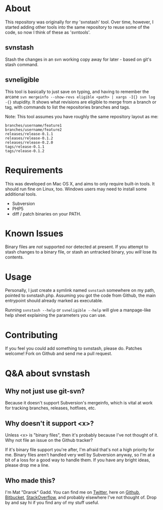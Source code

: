 # About

This repository was originally for my 'svnstash' tool. Over time, however, I started adding other tools into the same repository to reuse some of the code, so now I think of these as 'svntools'.

## svnstash

Stash the changes in an svn working copy away for later - based on git's stash command.

## svneligible

This tool is basically to just save on typing, and having to remember the arcane `svn mergeinfo --show-revs eligible <path> | xargs -I{} svn log -{}` stupidity. It shows what revisions are eligible to merge from a branch or tag, with commands to list the repositories branches and tags.

Note: This tool assumes you have roughly the same repository layout as me:

```
branches/username/feature1
branches/username/feature2
releases/release-0.1.1
releases/release-0.1.2
releases/release-0.2.0
tags/release-0.1.1
tags/release-0.1.2
```

# Requirements

This was developed on Mac OS X, and aims to only require built-in tools. It should run fine on Linux, too. Windows users may need to install some additional tools.

* Subversion
* PHP5
* diff / patch binaries on your PATH.

# Known Issues

Binary files are *not* supported nor detected at present. If you attempt to stash changes to a binary file, or stash an untracked binary, you *will* lose its contents.

# Usage

Personally, I just create a symlink named `svnstash` somewhere on my path, pointed to svnstash.php. Assuming you got the code from Github, the main entrypoint should already marked as executable.

Running `svnstash --help` or `svneligible --help` will give a manpage-like help sheet explaining the parameters you can use.

# Contributing

If you feel you could add something to svnstash, please do. Patches welcome! Fork on Github and send me a pull request.

# Q&A about svnstash

## Why not just use git-svn?

Because it doesn't support Subversion's mergeinfo, which is vital at work for tracking branches, releases, hotfixes, etc.

## Why doesn't it support &lt;x&gt;?

Unless &lt;x&gt; is "binary files", then it's probably because I've not thought of it. Why not file an issue on the Github tracker?

If it's binary file support you're after, I'm afraid that's not a high priority for me. Binary files aren't handled very well by Subversion anyway, so I'm at a bit of a loss for a good way to handle them. If you have any bright ideas, please drop me a line.

## Who made this?

I'm Mat "Drarok" Gadd. You can find me on [Twitter][twitter], here on [Github][github], [Bitbucket][bitbucket], [StackOverflow][stackoverflow], and probably elsewhere I've not thought of. Drop by and say hi if you find any of my stuff useful.

[twitter]: http://twitter.com/Drarok
[github]: http://github.com/Drarok
[bitbucket]: http://bitbucket.org/drarok
[stackoverflow]: http://stackoverflow.com/users/86093/drarok